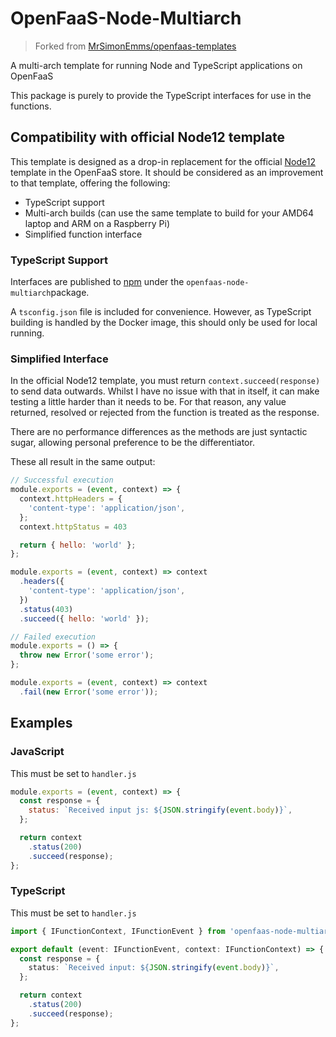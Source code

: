# OpenFaaS-Node-Multiarch

> Forked from [MrSimonEmms/openfaas-templates](https://gitlab.com/MrSimonEmms/openfaas-templates)

A multi-arch template for running Node and TypeScript applications on
OpenFaaS

This package is purely to provide the TypeScript interfaces for use in the
functions.

## Compatibility with official Node12 template

This template is designed as a drop-in replacement for the official [Node12](https://github.com/openfaas/templates/tree/master/template/node12)
template in the OpenFaaS store. It should be considered as an improvement to
that template, offering the following:
- TypeScript support
- Multi-arch builds (can use the same template to build for your AMD64 laptop and ARM on a Raspberry Pi)
- Simplified function interface

### TypeScript Support

Interfaces are published to [npm](https://www.npmjs.com/package/openfaas-node-multiarch)
under the `openfaas-node-multiarch`package.

A `tsconfig.json` file is included for convenience. However, as TypeScript building is
handled by the Docker image, this should only be used for local running.

### Simplified Interface

In the official Node12 template, you must return `context.succeed(response)` to
send data outwards. Whilst I have no issue with that in itself, it can make testing
a little harder than it needs to be. For that reason, any value returned, resolved
or rejected from the function is treated as the response.

There are no performance differences as the methods are just syntactic sugar, allowing
personal preference to be the differentiator.

These all result in the same output:

```javascript
// Successful execution
module.exports = (event, context) => {
  context.httpHeaders = {
    'content-type': 'application/json',
  };
  context.httpStatus = 403

  return { hello: 'world' };
};

module.exports = (event, context) => context
  .headers({
    'content-type': 'application/json',
  })
  .status(403)
  .succeed({ hello: 'world' });
```

```javascript
// Failed execution
module.exports = () => {
  throw new Error('some error');
};

module.exports = (event, context) => context
  .fail(new Error('some error'));
```

## Examples

### JavaScript

This must be set to `handler.js`

```javascript
module.exports = (event, context) => {
  const response = {
    status: `Received input js: ${JSON.stringify(event.body)}`,
  };

  return context
    .status(200)
    .succeed(response);
};
```

### TypeScript

This must be set to `handler.js`

```typescript
import { IFunctionContext, IFunctionEvent } from 'openfaas-node-multiarch';

export default (event: IFunctionEvent, context: IFunctionContext) => {
  const response = {
    status: `Received input: ${JSON.stringify(event.body)}`,
  };

  return context
    .status(200)
    .succeed(response);
};
```
